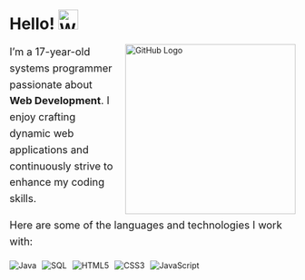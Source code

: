 <h1 align="left">
  Hello! <img src="https://raw.githubusercontent.com/Tarikul-Islam-Anik/Animated-Fluent-Emojis/master/Emojis/Hand%20gestures/Waving%20Hand.png" alt="Waving Hand" width="35" height="35" />
</h1>

<img align="right" src="https://www.shareicon.net/data/2016/06/20/606964_github_4096x4096.png" width="300" alt="GitHub Logo" style="margin-left: 20px;" />

<p style="font-size: 18px; line-height: 1.6;">
  I’m a 17-year-old systems programmer passionate about <strong>Web Development</strong>. I enjoy crafting dynamic web applications and continuously strive to enhance my coding skills.
</p>

<p style="font-size: 18px; line-height: 1.6;">
  Here are some of the languages and technologies I work with:
</p>

<div style="display: flex; gap: 10px; flex-wrap: wrap;">
  <img src="https://img.shields.io/badge/-Java-007396?style=for-the-badge&logo=java&logoColor=white" alt="Java" />
  <img src="https://img.shields.io/badge/-SQL-4479A1?style=for-the-badge&logo=mysql&logoColor=white" alt="SQL" />
  <img src="https://img.shields.io/badge/-HTML5-E34F26?style=for-the-badge&logo=html5&logoColor=white" alt="HTML5" />
  <img src="https://img.shields.io/badge/-CSS3-1572B6?style=for-the-badge&logo=css3&logoColor=white" alt="CSS3" />
  <img src="https://img.shields.io/badge/-JavaScript-F7DF1E?style=for-the-badge&logo=javascript&logoColor=black" alt="JavaScript" />
</div>
